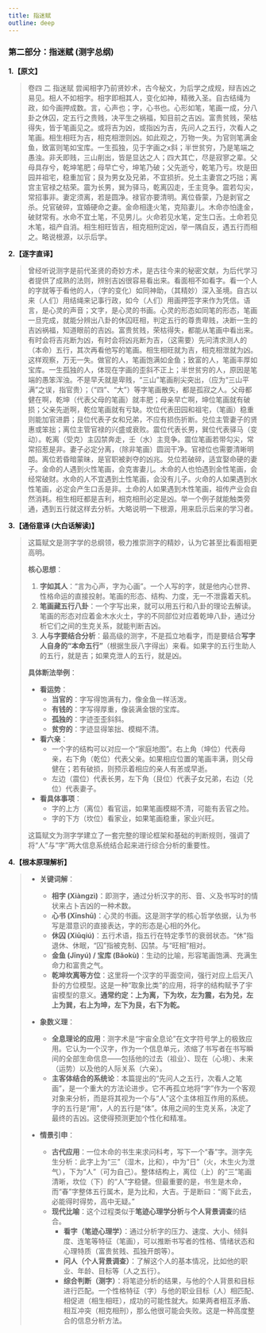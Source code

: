 ```yaml
---
title: 指迷赋
outline: deep
---
```

  
### **第二部分：指迷赋 (测字总纲)**

**1.【原文】**
> 卷四 二 指迷赋
> 尝闻相字乃前贤妙术，古今秘文，为后学之成规，辩吉凶之易见。相人不如相字。相字即相其人，变化如神，精微入圣。自古结绳为政，如今画押成数。言，心声也；字，心书也。心形如笔，笔画一成，分八卦之休囚，定五行之贵贱，决平生之祸福，知目前之吉凶。富贵贫贱，荣枯得失，皆于笔画见之。或将吉为凶，或指凶为吉，先问人之五行，次看人之笔画。相生相旺为吉，相克相泄则凶。如此观之，万物一失。为官则笔满金鱼，致富则笔如宝库。一生孤独，见于字画之x斜；半世贫穷，乃是笔端之愚浊。非夭即贱，三山削出，皆是显达之人；四大其亡，尽是寂寥之辈。父母具存兮，乾坤笔肥；母早亡兮，坤笔乃破；父先逝兮，乾笔乃亏。坎是田园并祖宅，稳重加官；艮为男女及兄弟，不宜损折。兑土主妻宫之巧拙；离宫主官禄之枯荣。震为长男，巽为驿马，乾离囚走，壬主竞争。震若勾尖，常招事非。妻定须离，若是圆净。禄官亦要清明。离位昏蒙，乃是剥官之杀。兑官破碎，宜婚硬命之妻。金命相逢火笔，克陷妻儿。木命亦怕逢金，破财常有。水命不宜土笔，不见男儿。火命若见水笔，定生口舌。土命若见木笔，祖产自消。相生相旺皆吉，相克相刑定凶，举一隅自反，遇五行而相之。略说根源，以示后学。

**2.【逐字直译】**
> 曾经听说测字是前代圣贤的奇妙方术，是古往今来的秘密文献，为后代学习者提供了成熟的法则，辨别吉凶很容易看出来。看面相不如看字。看一个人的字就等于看他的人，（字的变化）如同神助，（其精妙）深入圣境。自古以来（人们）用结绳来记事行政，如今（人们）用画押签字来作为凭信。语言，是心灵的声音；文字，是心灵的书画。心灵的形态如同笔的形态，笔画一旦完成，就能分辨出八卦的休囚旺相，判定五行的尊贵卑贱，决断一生的吉凶祸福，知道眼前的吉凶。富贵贫贱，荣枯得失，都能从笔画中看出来。有时会将吉兆断为凶，有时会将凶兆断为吉，（这需要）先问清求测人的（本命）五行，其次再看他写的笔画。相生相旺就为吉，相克相泄就为凶。这样观察，万无一失。做官的人，笔画饱满如金鱼；致富的人，笔画丰厚如宝库。一生孤独的人，体现在字画的歪斜不正上；半世贫穷的人，原因是笔端的愚笨浑浊。不是早夭就是卑贱，“三山”笔画削尖突出，（应为“三山平满”之误，指官贵）；（“四”、“大”）等字笔画散失，都是孤寂之人。父母都健在啊，乾坤（代表父母的笔画）就丰肥；母亲早亡啊，坤位笔画就有破损；父亲先逝啊，乾位笔画就有亏缺。坎位代表田园和祖宅，（笔画）稳重则能加官进爵；艮位代表子女和兄弟，不应有损伤折断。兑位主管妻子的贤惠或笨拙；离位主管官禄的兴盛或衰败。震位代表长男，巽位代表驿马（变动）。乾离（受克）主囚禁奔走，壬（水）主竞争。震位笔画若带勾尖，常常招惹是非。妻子必定分离，（除非笔画）圆润干净。官禄位也需要清晰明朗。离位若昏暗蒙昧，是官职被剥夺的凶兆。兑位若破碎，适宜娶命硬的妻子。金命的人遇到火性笔画，会克害妻儿。木命的人也怕遇到金性笔画，会经常破财。水命的人不宜遇到土性笔画，会没有儿子。火命的人如果遇到水性笔画，必定会产生口舌是非。土命的人如果遇到木性笔画，祖传产业会自然消耗。相生相旺都是吉利，相克相刑必定是凶。举一个例子就能触类旁通，遇到五行就这样去分析。大略说明一下根源，用来启示后来的学习者。

**3.【通俗意译 (大白话解读)】**
> 这篇赋文是测字学的总纲领，极力推崇测字的精妙，认为它甚至比看面相更高明。
> 
> **核心思想**：
> 1.  **字如其人**：“言为心声，字为心画”。一个人写的字，就是他内心世界、性格命运的直接投射。笔画的形态、结构、力度，无一不泄露着天机。
> 2.  **笔画藏五行八卦**：一个字写出来，就可以用五行和八卦的理论去解读。笔画的形态对应着金木水火土，字的不同部位对应着乾坤八卦，通过分析它们之间的生克关系，就能判断吉凶。
> 3.  **人与字要结合分析**：最高级的测字，不是孤立地看字，而是要结合**写字人自身的“本命五行”**（根据生辰八字得出）来看。如果字的五行生助人的五行，就是吉；如果克泄人的五行，就是凶。
> 
> **具体断法举例**：
> *   **看运势**：
>     *   **当官的**：字写得饱满有力，像金鱼一样活泼。
>     *   **有钱的**：字写得厚重，像装满金银的宝库。
>     *   **孤独的**：字迹歪歪斜斜。
>     *   **贫穷的**：字迹显得笨拙、模糊不清。
> *   **看六亲**：
>     *   一个字的结构可以对应一个“家庭地图”。右上角（坤位）代表母亲，右下角（乾位）代表父亲。如果相应位置的笔画丰满，则父母健在；若有破损，则预示着相应的亲人有恙或早逝。
>     *   左边（震位）代表长男，左下角（艮位）代表子女兄弟，右边（兑位）代表妻子。
> *   **看具体事项**：
>     *   字的上方（离位）看官运，如果笔画模糊不清，可能有丢官之险。
>     *   字的下方（坎位）看家业，如果笔画稳重，家业兴旺。
> 
> 这篇赋文为测字学建立了一套完整的理论框架和基础的判断规则，强调了将“人”与“字”两大信息系统结合起来进行综合分析的重要性。

**4.【根本原理解析】**
> *   **关键词解**：
>     *   **相字 (Xiàngzì)**：即测字，通过分析汉字的形、音、义及书写时的情状来占卜吉凶的一种术数。
>     *   **心书 (Xīnshū)**：心灵的书画。这是测字学的核心哲学依据，认为书写是潜意识的直接表达，字的形态是心相的外化。
>     *   **休囚 (Xiūqiú)**：五行术语，指五行在特定季节的衰弱状态。“休”指退休、休眠，“囚”指被克制、囚禁。与“旺相”相对。
>     *   **金鱼 (Jīnyú) / 宝库 (Bǎokù)**：生动的比喻，形容笔画饱满、充满生命力和富贵之气。
>     *   **乾坤坎离等方位**：这里将一个汉字的平面空间，强行对应上后天八卦的方位模型。这是一种“取象比类”的应用，将字的结构赋予了宇宙模型的意义。**通常约定：上为离，下为坎，左为震，右为兑，左上为巽，右上为坤，左下为艮，右下为乾。**
> 
> *   **象数义理**：
>     *   **全息理论的应用**：测字术是“宇宙全息论”在文字符号学上的极致应用。它认为一个汉字，作为一个信息单元，浓缩了书写者在书写瞬间的全部生命信息——包括他的过去（祖业）、现在（心境）、未来（运势）以及他的人际关系（六亲）。
>     *   **主客体结合的系统论**：本篇提出的“先问人之五行，次看人之笔画”，是一个重大的方法论进步。它不再孤立地将“字”作为一个客观对象来分析，而是将其视为一个与“人”这个主体相互作用的系统。字的五行是“用”，人的五行是“体”。体用之间的生克关系，决定了最终的吉凶。这使得预测更加个性化和精准。
> 
> *   **情景引申**：
>     *   **古代应用**：一位木命的书生来求问科考，写下一个“春”字。测字先生分析：此字上为“三”（湿木，比和），中为“日”（火，木生火为泄气），下为“人”（可为自己）。整体结构上，离位（上）的“三”笔画清晰，坎位（下）的“人”字稳健。但最重要的是，书生是木命，而“春”字整体五行属木，是为比和，大吉。于是断曰：“阁下此去，必能得时得势，高中无疑。”
>     *   **现代比喻**：这个过程类似于**笔迹心理学分析**与**个人背景调查**的结合。
>         *   **看字（笔迹心理学）**：通过分析字的压力、速度、大小、倾斜度、连笔等特征（笔画），可以推断书写者的性格、情绪状态和心理特质（富贵贫贱、孤独开朗等）。
>         *   **问人（个人背景调查）**：了解这个人的基本情况，比如他的职业、年龄、目标等（人之五行）。
>         *   **综合判断（测字）**：将笔迹分析的结果，与他的个人背景和目标进行匹配。一个性格特征（字）与他的职业目标（人）相匹配、相促进（相生相旺），成功的可能性就大。如果两者相互矛盾、相互冲突（相克相刑），那么他很可能会失败。这是一种高度整合的信息分析方法。
